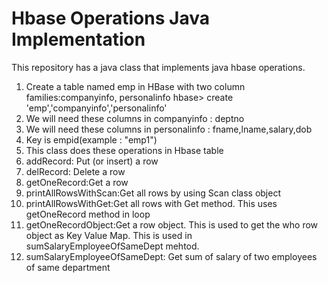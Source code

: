 # Hbase Operations Java Implementation
This repository has a java class that implements java hbase operations.
1)	Create a table named emp in HBase with two column families:companyinfo, personalinfo
hbase> create 'emp','companyinfo','personalinfo'
2) We will need these columns in companyinfo : deptno 
3) We will need these columns in personalinfo : fname,lname,salary,dob
4) Key is empid(example : "emp1")
5) This class does these operations in Hbase table
6) addRecord:  Put (or insert) a row
7) delRecord: Delete a row
8) getOneRecord:Get a row
9) printAllRowsWithScan:Get all rows by using Scan class object
10) printAllRowsWithGet:Get all rows with Get method. This uses getOneRecord method in loop
11) getOneRecordObject:Get a row object. This is used to get the who row object as Key Value Map. This is used in           sumSalaryEmployeeOfSameDept mehtod. 
12)  sumSalaryEmployeeOfSameDept: Get sum of salary of two employees of same department

